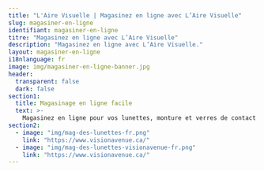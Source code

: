 ```yaml
---
title: "L'Aire Visuelle | Magasinez en ligne avec L’Aire Visuelle"
slug: magasiner-en-ligne
identifiant: magasiner-en-ligne
titre: "Magasinez en ligne avec L’Aire Visuelle"
description: "Magasinez en ligne avec L’Aire Visuelle."
layout: magasiner-en-ligne
i18nlanguage: fr
image: img/magasiner-en-ligne-banner.jpg
header:
  transparent: false
  dark: false
section1:
  title: Magasinage en ligne facile
  text: >-
    Magasinez en ligne pour vos lunettes, monture et verres de contact!
section2:
  - image: "img/mag-des-lunettes-fr.png"
    link: "https://www.visionavenue.ca/"
  - image: "img/mag-des-lunettes-visionavenue-fr.png"
    link: "https://www.visionavenue.ca/"
---
```

